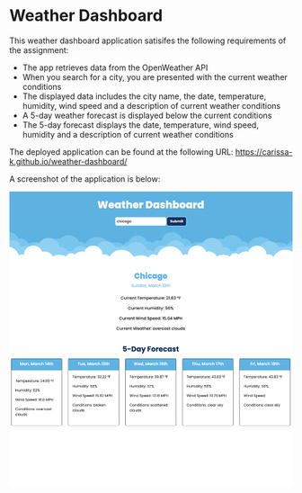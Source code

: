 # Weather Dashboard

This weather dashboard application satisifes the following requirements of the assignment:

-  The app retrieves data from the OpenWeather API
-  When you search for a city, you are presented with the current weather conditions
-  The displayed data includes the city name, the date, temperature, humidity, wind speed and a description of current weather conditions
-  A 5-day weather forecast is displayed below the current conditions
-  The 5-day forecast displays the date, temperature, wind speed, humidity and a description of current weather conditions

The deployed application can be found at the following URL:
https://carissa-k.github.io/weather-dashboard/

A screenshot of the application is below:

![image](https://raw.githubusercontent.com/carissa-k/weather-dashboard/main/weather-dashboard.png)
